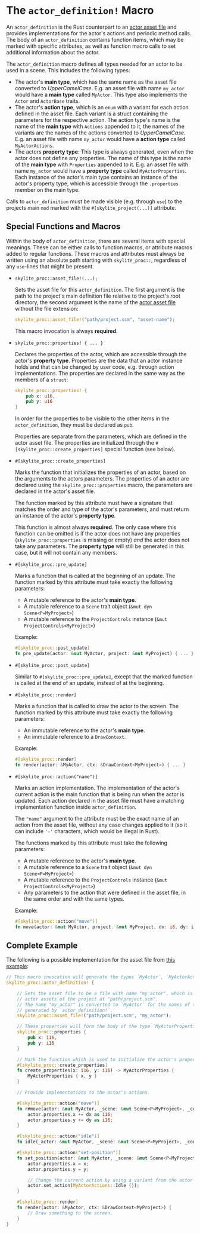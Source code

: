 # The `actor_definition!` Macro

An `actor_definition` is the Rust counterpart to an [actor asset file](actor_assets.md) and provides implementations for the actor's actions and periodic method calls. The body of an `actor_definition` contains function items, which may be marked with specific attributes, as well as function macro calls to set additional information about the actor.

The `actor_definition` macro defines all types needed for an actor to be used in a scene. This includes the following types:

- The actor's **main type**, which has the same name as the asset file converted to *UpperCamelCase*. E.g. an asset file with name `my_actor` would have a **main type** called `MyActor`. This type also implements the `Actor` and `ActorBase` traits.
- The actor's **action type**, which is an `enum` with a variant for each action defined in the asset file. Each variant is a struct containing the parameters for the respective action. The action type's name is the name of the **main type** with `Actions` appended to it, the names of the variants are the names of the actions converted to *UpperCamelCase*. E.g. an asset file with name `my_actor` would have a **action type** called `MyActorActions`.
- The actors **property type**: This type is always generated, even when the actor does not define any properties. The name of this type is the name of the **main type** with `Properties` appended to it. E.g. an asset file with name `my_actor` would have a **property type** called `MyActorProperties`. Each instance of the actor's main type contains an instance of the actor's property type, which is accessible through the `.properties` member on the main type.

Calls to `actor_definition` must be made visible (e.g. through `use`) to the projects main `mod` marked with the `#[skylite_project(...)]` attribute.

## Special Functions and Macros

Within the body of `actor_definition`, there are several items with special meanings. These can be either calls to function macros, or attribute macros added to regular functions. These macros and attributes must always be written using an absolute path starting with `skylite_proc::`, regardless of any `use`-lines that might be present.

- `skylite_proc::asset_file!(...);`

  Sets the asset file for this `actor_definition`. The first argument is the path to the project's main definition file relative to the project's root directory, the second argument is the name of the [actor asset file](actor_assets.md) without the file extension:

  ```rust
  skylite_proc::asset_file!("path/project.scm", "asset-name");
  ```

  This macro invocation is always **required**.

- `skylite_proc::properties! { ... }`

  Declares the properties of the actor, which are accessible through the actor's **property type**. Properties are the data that an actor instance holds and that can be changed by user code, e.g. through action implementations. The properties are declared in the same way as the members of a `struct`:

  ```rust
  skylite_proc::properties! {
      pub x: u16,
      pub y: u16
  }
  ```

  In order for the properties to be visible to the other items in the `actor_definition`, they must be declared as `pub`.

  Properties are separate from the parameters, which are defined in the actor asset file. The properties are initialized through the `#[skylite_proc::create_properties]` special function (see below).

- `#[skylite_proc::create_properties]`

  Marks the function that initializes the properties of an actor, based on the arguments to the actors parameters. The properties of an actor are declared using the `skylite_proc::properties` macro, the parameters are declared in the actor's asset file.

  The function marked by this attribute must have a signature that matches the order and type of the actor's parameters, and must return an instance of the actor's **property type**.

  This function is almost always **required**. The only case where this function can be omitted is if the actor does not have any properties (`skylite_proc::properties` is missing or empty) *and* the actor does not take any parameters. The **property type** will still be generated in this case, but it will not contain any members.

- `#[skylite_proc::pre_update]`

  Marks a function that is called at the beginning of an update. The function marked by this attribute must take exactly the following parameters:
  - A mutable reference to the actor's **main type**.
  - A mutable reference to a `Scene` trait object (`&mut dyn Scene<P=MyProject>`)
  - A mutable reference to the `ProjectControls` instance (`&mut ProjectControls<MyProject>`)

  Example:
  ```rust
  #[skylite_proc::post_update]
  fn pre_update(actor: &mut MyActor, project: &mut MyProject) { ... }
  ```

- `#[skylite_proc::post_update]`

  Similar to `#[skylite_proc::pre_update]`, except that the marked function is called at the end of an update, instead of at the beginning.

- `#[skylite_proc::render]`

  Marks a function that is called to draw the actor to the screen. The function marked by this attribute must take exactly the following parameters:
  - An immutable reference to the actor's **main type**.
  - An immutable reference to a `DrawContext`.

  Example:
  ```rust
  #[skylite_proc::render]
  fn render(actor: &MyActor, ctx: &DrawContext<MyProject>) { ... }
  ```

- `#[skylite_proc::action("name")]`

  Marks an action implementation. The implementation of the actor's current action is the main function that is being run when the actor is updated. Each action declared in the asset file must have a matching implementation function inside `actor_definition`.

  The `"name"` argument to the attribute must be the exact name of an action from the asset file, without any case changes applied to it (so it can include `'-'` characters, which would be illegal in Rust).

  The functions marked by this attribute must take the following parameters:
  - A mutable reference to the actor's **main type**.
  - A mutable reference to a `Scene` trait object (`&mut dyn Scene<P=MyProject>`)
  - A mutable reference to the `ProjectControls` instance (`&mut ProjectControls<MyProject>`)
  - Any parameters to the action that were defined in the asset file, in the same order and with the same types.

  Example:
  ```rust
  #[skylite_proc::action("move")]
  fn move(actor: &mut MyActor, project. &mut MyProject, dx: i8, dy: i8)
  ```

## Complete Example

The following is a possible implementation for the asset file from [this example](actor_assets.md#complete-example):

```rust
// This macro invocation will generate the types `MyActor`, `MyActorActions` and `MyActorProperties`.
skylite_proc::actor_definition! {

    // Sets the asset file to be a file with name "my_actor", which is part of the
    // actor assets of the project at "path/project.scm".
    // The name "my_actor" is converted to `MyActor` for the names of the types
    // generated by `actor_definition!`.
    skylite_proc::asset_file!("path/project.scm", "my_actor");

    // These properties will form the body of the type `MyActorProperties`
    skylite_proc::properties {
        pub x: i16,
        pub y: i16
    }

    // Mark the function which is used to initialize the actor's properties from its parameters.
    #[skylite_proc::create_properties]
    fn create_properties(x: i16, y: i16) -> MyActorProperties {
        MyActorProperties { x, y }
    }

    // Provide implementations to the actor's actions.

    #[skylite_proc::action("move")]
    fn r#move(actor: &mut MyActor, _scene: &mut Scene<P=MyProject>, _controls: &mut ProjectControls<MyProject>, dx: i8, dy: i8) {
        actor.properties.x += dx as i16;
        actor.properties.y += dy as i16;
    }

    #[skylite_proc::action("idle")]
    fn idle(_actor: &mut MyActor, _scene: &mut Scene<P=MyProject>, _controls: &mut ProjectControls<MyProject>) {}

    #[skylite_proc::action("set-position")]
    fn set_position(actor: &mut MyActor, _scene: &mut Scene<P=MyProject>, _controls: &mut ProjectControls<MyProject>, x: i16, y: i16) {
        actor.properties.x = x;
        actor.properties.y = y;

        // Change the current action by using a variant from the actor's action type.
        actor.set_action(MyActorActions::Idle {});
    }

    #[skylite_proc::render]
    fn render(actor: &MyActor, ctx: &DrawContext<MyProject>) {
        // Draw something to the screen.
    }
}
```
